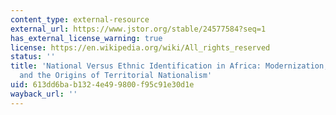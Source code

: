 ```yaml
---
content_type: external-resource
external_url: https://www.jstor.org/stable/24577584?seq=1
has_external_license_warning: true
license: https://en.wikipedia.org/wiki/All_rights_reserved
status: ''
title: 'National Versus Ethnic Identification in Africa: Modernization, Colonial Legacy,
  and the Origins of Territorial Nationalism'
uid: 613dd6ba-b132-4e49-9800-f95c91e30d1e
wayback_url: ''
---
```

